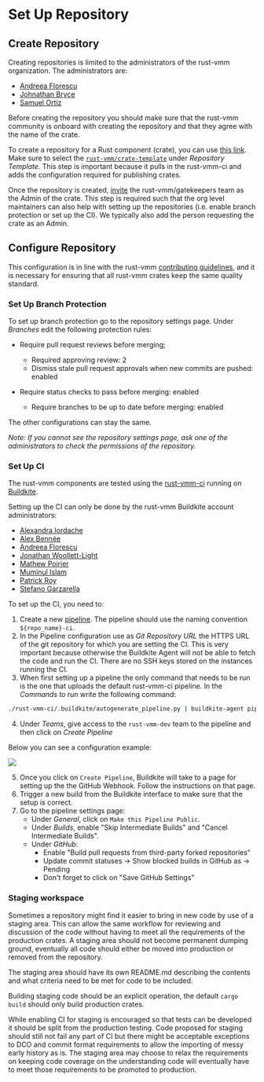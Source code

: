 # Set Up Repository

## Create Repository

Creating repositories is limited to the administrators of the rust-vmm
organization. The administrators are:

- [Andreea Florescu](https://github.com/andreeaflorescu)
- [Johnathan Bryce](https://github.com/jbryce)
- [Samuel Ortiz](https://github.com/sameo)

Before creating the repository you should make sure that the rust-vmm community
is onboard with creating the repository and that they agree with the name of
the crate.

To create a repository for a Rust component (crate), you can use
[this link](https://github.com/organizations/rust-vmm/repositories/new). Make
sure to select the
[`rust-vmm/crate-template`](https://github.com/rust-vmm/crate-template) under
*Repository Template*. This step is important because it pulls in the
rust-vmm-ci and adds the configuration required for publishing crates.

Once the repository is created,
[invite](https://docs.github.com/en/organizations/managing-access-to-your-organizations-repositories/managing-team-access-to-an-organization-repository)
the rust-vmm/gatekeepers team as the Admin of the crate. This step is required
such that the org level maintainers can also help with setting up the
repositories (i.e. enable branch protection or set up the CI). We typically
also add the person requesting the crate as an Admin. 

## Configure Repository

This configuration is in line with the rust-vmm
[contributing guidelines](https://github.com/rust-vmm/community/blob/main/CONTRIBUTING.md#merging-code-in-rust-vmm),
and it is necessary for ensuring that all rust-vmm crates keep the same quality
standard.

### Set Up Branch Protection

To set up branch protection go to the repository settings page. Under
*Branches* edit the following protection rules:
- Require pull request reviews before merging;
  - Required approving review: 2
  - Dismiss stale pull request approvals when new commits are pushed: enabled

- Require status checks to pass before merging: enabled
  - Require branches to be up to date before merging: enabled

The other configurations can stay the same.

*Note: If you cannot see the repository settings page, ask one of the
administrators to check the permissions of the repository.*

### Set Up CI

The rust-vmm components are tested using the
[rust-vmm-ci](https://github.com/rust-vmm/rust-vmm-ci) running on
[Buildkite](https://buildkite.com/).

Setting up the CI can only be done by the rust-vmm Buildkite account
administrators:
- [Alexandra Iordache](https://github.com/aghecenco)
- [Alex Bennée](https://github.com/stsquad)
- [Andreea Florescu](https://github.com/andreeaflorescu)
- [Jonathan Woollett-Light](https://github.com/JonathanWoollett-Light)
- [Mathew Poirier](https://github.com/mathieupoirier)
- [Muminul Islam](https://github.com/russell-islam)
- [Patrick Roy](https://github.com/roypat)
- [Stefano Garzarella](https://github.com/stefano-garzarella)

To set up the CI, you need to:

1. Create a new [pipeline](https://buildkite.com/organizations/rust-vmm/pipelines/new).
   The pipeline should use the naming convention `${repo_name}-ci`.
2. In the Pipeline configuration use as *Git Repository URL* the HTTPS URL of
   the git repository for which you are setting the CI.
   This is very important because otherwise the Buildkite Agent will not be
   able to fetch the code and run the CI. There are no SSH keys stored on the
   instances running the CI.
3. When first setting up a pipeline the only command that needs to be run is
   the one that uploads the default rust-vmm-ci pipeline. In the
   *Commands to run* write the following command:

```bash
./rust-vmm-ci/.buildkite/autogenerate_pipeline.py | buildkite-agent pipeline upload
```

4. Under *Teams*, give access to the `rust-vmm-dev` team to the pipeline and
   then click on *Create Pipeline*

Below you can see a configuration example:

![](../img/buildkite_pipeline_example.png)

5. Once you click on `Create Pipeline`, Buildkite will take to a page for
   setting up the the GitHub Webhook. Follow the instructions on that page.
6. Trigger a new build from the Buildkite interface to make sure that the
   setup is correct.
7. Go to the pipeline settings page:
    - Under *General*, click on `Make this Pipeline Public`.
    - Under *Builds*, enable "Skip Intermediate Builds" and
      "Cancel Intermediate Builds".
    - Under *GitHub*:
        - Enable "Build pull requests from third-party forked repositories"
        - Update commit statuses -> Show blocked builds in GitHub as -> Pending
        - Don't forget to click on "Save GitHub Settings"

### Staging workspace

Sometimes a repository might find it easier to bring in new code by
use of a staging area. This can allow the same workflow for reviewing
and discussion of the code without having to meet all the requirements
of the production crates. A staging area should not become permanent
dumping ground, eventually all code should either be moved into
production or removed from the repository.

The staging area should have its own README.md describing the contents
and what criteria need to be met for code to be included.

Building staging code should be an explicit operation, the default
`cargo build` should only build production crates.

While enabling CI for staging is encouraged so that tests can be
developed it should be split from the production testing. Code
proposed for staging should still not fail any part of CI but there
might be acceptable exceptions to DCO and commit format requirements
to allow the importing of messy early history as is. The staging area
may choose to relax the requirements on keeping code coverage on the
understanding code will eventually have to meet those requirements to
be promoted to production.
